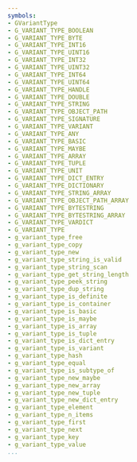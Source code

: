 ```yaml
---
symbols:
- GVariantType
- G_VARIANT_TYPE_BOOLEAN
- G_VARIANT_TYPE_BYTE
- G_VARIANT_TYPE_INT16
- G_VARIANT_TYPE_UINT16
- G_VARIANT_TYPE_INT32
- G_VARIANT_TYPE_UINT32
- G_VARIANT_TYPE_INT64
- G_VARIANT_TYPE_UINT64
- G_VARIANT_TYPE_HANDLE
- G_VARIANT_TYPE_DOUBLE
- G_VARIANT_TYPE_STRING
- G_VARIANT_TYPE_OBJECT_PATH
- G_VARIANT_TYPE_SIGNATURE
- G_VARIANT_TYPE_VARIANT
- G_VARIANT_TYPE_ANY
- G_VARIANT_TYPE_BASIC
- G_VARIANT_TYPE_MAYBE
- G_VARIANT_TYPE_ARRAY
- G_VARIANT_TYPE_TUPLE
- G_VARIANT_TYPE_UNIT
- G_VARIANT_TYPE_DICT_ENTRY
- G_VARIANT_TYPE_DICTIONARY
- G_VARIANT_TYPE_STRING_ARRAY
- G_VARIANT_TYPE_OBJECT_PATH_ARRAY
- G_VARIANT_TYPE_BYTESTRING
- G_VARIANT_TYPE_BYTESTRING_ARRAY
- G_VARIANT_TYPE_VARDICT
- G_VARIANT_TYPE
- g_variant_type_free
- g_variant_type_copy
- g_variant_type_new
- g_variant_type_string_is_valid
- g_variant_type_string_scan
- g_variant_type_get_string_length
- g_variant_type_peek_string
- g_variant_type_dup_string
- g_variant_type_is_definite
- g_variant_type_is_container
- g_variant_type_is_basic
- g_variant_type_is_maybe
- g_variant_type_is_array
- g_variant_type_is_tuple
- g_variant_type_is_dict_entry
- g_variant_type_is_variant
- g_variant_type_hash
- g_variant_type_equal
- g_variant_type_is_subtype_of
- g_variant_type_new_maybe
- g_variant_type_new_array
- g_variant_type_new_tuple
- g_variant_type_new_dict_entry
- g_variant_type_element
- g_variant_type_n_items
- g_variant_type_first
- g_variant_type_next
- g_variant_type_key
- g_variant_type_value
...
```


